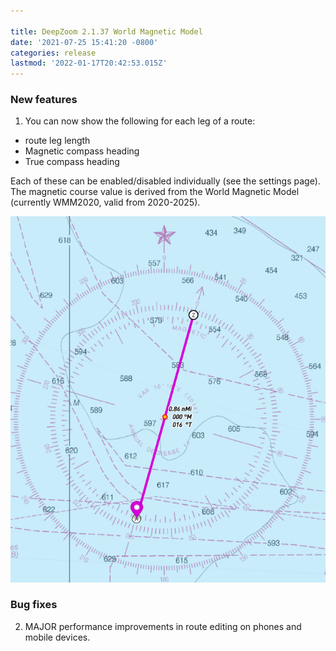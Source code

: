 ```yaml
---

title: DeepZoom 2.1.37 World Magnetic Model
date: '2021-07-25 15:41:20 -0800'
categories: release
lastmod: '2022-01-17T20:42:53.015Z'
---
```


### New features

1. You can now show the following for each leg of a route:
  - route leg length
  - Magnetic compass heading
  - True compass heading


  Each of these can be enabled/disabled individually (see the settings page).  The magnetic course value is derived from the World Magnetic Model (currently WMM2020, valid from 2020-2025). 

  ![](/assets/images/compass.png)

### Bug fixes

2. MAJOR performance improvements in route editing on phones and mobile devices.  





